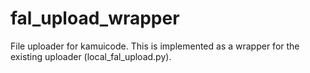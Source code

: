 # fal_upload_wrapper
File uploader for kamuicode. This is implemented as a wrapper for the existing uploader (local_fal_upload.py).
